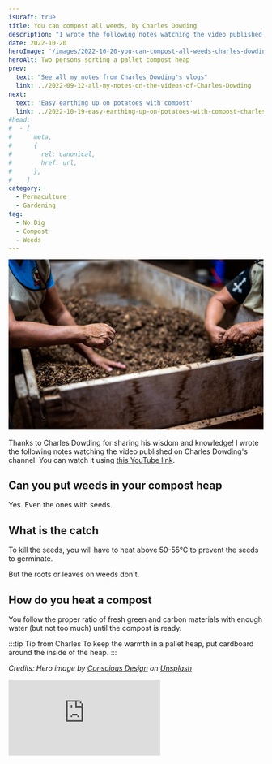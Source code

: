 ```yaml
---
isDraft: true
title: You can compost all weeds, by Charles Dowding
description: "I wrote the following notes watching the video published on Charles Dowding's channel"
date: 2022-10-20
heroImage: '/images/2022-10-20-you-can-compost-all-weeds-charles-dowding-hero.jpg'
heroAlt: Two persons sorting a pallet compost heap
prev:
  text: "See all my notes from Charles Dowding's vlogs"
  link: ../2022-09-12-all-my-notes-on-the-videos-of-Charles-Dowding
next:
  text: 'Easy earthing up on potatoes with compost'
  link: ../2022-10-19-easy-earthing-up-on-potatoes-with-compost-charles-dowding/README.md
#head:
#  - [
#      meta,
#      {
#        rel: canonical,
#        href: url,
#      },
#    ]
category:
  - Permaculture
  - Gardening
tag:
  - No Dig
  - Compost
  - Weeds
---
```


![Two persons sorting a pallet compost heap](./images/2022-10-20-you-can-compost-all-weeds-charles-dowding-hero.jpg)

Thanks to Charles Dowding for sharing his wisdom and knowledge!
I wrote the following notes watching the video published on Charles Dowding's channel.
You can watch it using [this YouTube link](https://www.youtube.com/shorts/gVKmSO4LQ0Q).

## Can you put weeds in your compost heap

Yes. Even the ones with seeds.

## What is the catch

To kill the seeds, you will have to heat above 50-55°C to prevent the seeds to germinate.

But the roots or leaves on weeds don't.

## How do you heat a compost

You follow the proper ratio of fresh green and carbon materials with enough water (but not too much) until the compost is ready.

:::tip Tip from Charles
To keep the warmth in a pallet heap, put cardboard around the inside of the heap.
:::

<!-- markdownlint-disable MD033 -->

<i>Credits: Hero image by <a href="https://unsplash.com/@conscious_design?utm_source=unsplash&utm_medium=referral&utm_content=creditCopyText">Conscious Design</a> on <a href="https://unsplash.com/s/photos/compost-heap?utm_source=unsplash&utm_medium=referral&utm_content=creditCopyText">Unsplash</a></i>

<!-- markdownlint-disable MD033 -->
<iframe class="newsletter-embed" src="https://thetooltip.substack.com/embed" frameborder="0" scrolling="no"></iframe>
